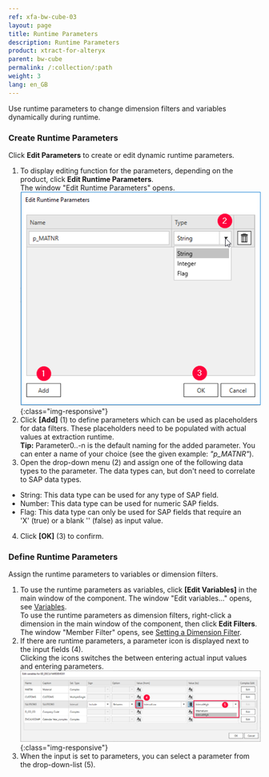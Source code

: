 ```yaml
---
ref: xfa-bw-cube-03
layout: page
title: Runtime Parameters
description: Runtime Parameters
product: xtract-for-alteryx
parent: bw-cube
permalink: /:collection/:path
weight: 3
lang: en_GB
---
```

Use runtime parameters to change dimension filters and variables dynamically during runtime.<br>

### Create Runtime Parameters 

Click **Edit Parameters** to create or edit dynamic runtime parameters.

1. To display editing function for the parameters, depending on the product, click **Edit Runtime Parameters**. <br/>
The window "Edit Runtime Parameters" opens.<br> 
![Add parameters](/img/content/odp/odp-settings-add-parameters.png){:class="img-responsive"}<br> 
2. Click **[Add]** (1) to define parameters which can be used as placeholders for data filters. These placeholders need to be populated with actual values at extraction runtime.<br>
**Tip:** Parameter0..-n is the default naming for the added parameter. You can enter a name of your choice (see the given example: *"p_MATNR"*).
3. Open the drop-down menu (2) and assign one of the following data types to the parameter. The data types can, but don't need to correlate to SAP data types. 
- String: This data type can be used for any type of SAP field.
- Number: This data type can be used for numeric SAP fields.
- Flag: This data type can only be used for SAP fields that require an 'X'&nbsp;(true) or a blank ''&nbsp;(false) as input value.<br>
4. Click **[OK]** (3) to confirm.

### Define Runtime Parameters

Assign the runtime parameters to variables or dimension filters.

1. To use the runtime parameters as variables, click **[Edit Variables]** in the main window of the component. The window "Edit variables..." opens, see [Variables](./variables).<br> 
To use the runtime parameters as dimension filters, right-click a dimension in the main window of the component, then click **Edit Filters**. The window "Member Filter" opens, see [Setting a Dimension Filter](./bw-cube-extraction-define#setting-a-dimension-filter).<br> 
2. If there are runtime parameters, a parameter icon is displayed next to the input fields (4). <br>
Clicking the icons switches the between entering actual input values and entering parameters.<br>
![Selection With Parameters](/img/content/bwcube-parameters.png){:class="img-responsive"}
3. When the input is set to parameters, you can select a parameter from the drop-down-list (5).

